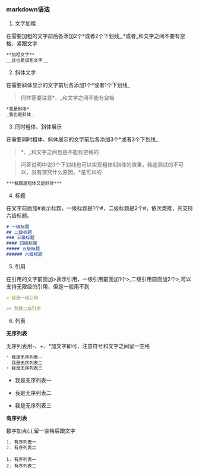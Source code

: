 ### markdown语法

1. 文字加粗

在需要加粗的文字前后各添加2个*或者2个下划线_,*或者_和文字之间不要有空格，紧跟文字

```markdown
**加粗文字**
__这也是加粗文字__
```

2. 斜体文字

在需要斜体显示的文字前后各添加1个*或者1个下划线_

> 同样需要注意*、_和文字之间不能有空格

```markdown
*我是斜体*
_我也是斜体_
```

3. 同时粗体、斜体展示

在需要同时粗体、斜体展示的文字前后各添加3个*或者3个下划线_

> *、_和文字之间也是不能有空格的

> 问答说明中说3个下划线也可以实现粗体&斜体的效果，我这测试的不可以，没有深究什么原因，*是可以的

```markdown
***我既是粗体又是斜体***
```

4. 标题

在文字前面加#表示标题，一级标题是1个#，二级标题是2个#，依次类推，共支持六级标题。

```markdown
# 一级标题
## 二级标题
### 三级标题
#### 四级标题
##### 五级标题
###### 六级标题
```

5. 引用

在引用的文字前面加>表示引用，一级引用前面加1个>,二级引用前面加2个>,可以支持无限级的引用，但是一般用不到

```markdown
> 我是一级引用

>> 我是二级引用
```

6. 列表

**无序列表**

无序列表用-、+、*加文字即可，注意符号和文字之间留一空格

```markdown
* 我是无序列表一
- 我是无序列表二
+ 我是无序列表三
```

* 我是无序列表一
- 我是无序列表二
+ 我是无序列表三

**有序列表**

数字加点(.),留一空格后跟文字

```markdown
1. 有序列表一
2. 有序列表二
```

    1. 有序列表一
    2. 有序列表二